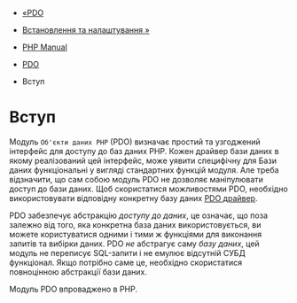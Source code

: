 - [«PDO](book.pdo.md)
- [Встановлення та налаштування »](pdo.setup.md)

- [PHP Manual](index.md)
- [PDO](book.pdo.md)
-   Вступ

# Вступ

Модуль `Об'єкти даних PHP` (PDO) визначає простий та узгоджений
інтерфейс для доступу до баз даних PHP. Кожен драйвер бази даних
в якому реалізований цей інтерфейс, може уявити специфічну для
Бази даних функціональні у вигляді стандартних функцій модуля. Але треба
відзначити, що сам собою модуль PDO не дозволяє маніпулювати
доступ до бази даних. Щоб скористатися можливостями PDO,
необхідно використовувати відповідну конкретну базу даних [PDO
драйвер](pdo.drivers.md).

PDO забезпечує абстракцію *доступу до даних*, це означає, що поза
залежно від того, яка конкретна база даних використовується, ви
можете користуватися одними і тими ж функціями для виконання запитів та
вибірки даних. PDO *не* абстрагує саму *базу даних*, цей модуль не
переписує SQL-запити і не емулює відсутній СУБД функціонал.
Якщо потрібно саме це, необхідно скористатися повноцінною
абстракції бази даних.

Модуль PDO впроваджено в PHP.
